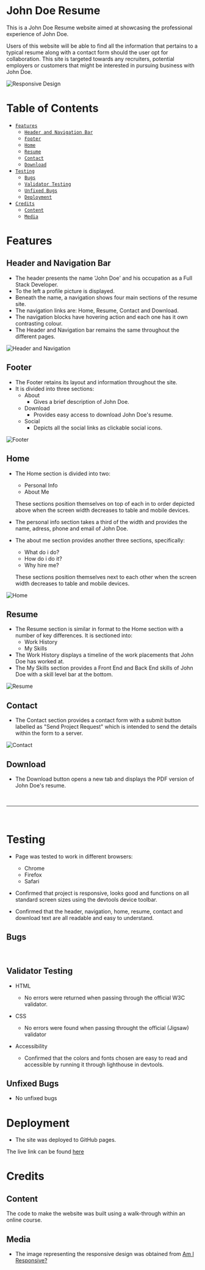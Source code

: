 # John Doe Resume

This is a John Doe Resume website aimed at showcasing the professional experience of John Doe.

Users of this website will be able to find all the information that pertains to a typical resume along with a contact form should the user opt for collaboration. This site is targeted towards any recruiters, potential employers or customers that might be interested in pursuing business with John Doe.

 ![Responsive Design](/assets/images/responsive.png)

# Table of Contents
- [`Features`](#features-a-id"features-link"a)
    - [`Header and Navigation Bar`](#header-and-navigation-bar-a-id"header-navigation-link"a)
    - [`Footer`](#footer-a-id"footer-link"a)
    - [`Home`](#home-a-id"home-link"a)
    - [`Resume`](#resume-a-id"resume-link"a)
    - [`Contact`](#contact-a-id"contact-link"a)
    - [`Download`](#download-a-id"download-link"a)
- [`Testing`](#testing-a-id"testing-link"a)
    - [`Bugs`](#bugs-a-id"bugs-link"a)
    - [`Validator Testing`](#validator-testing-a-id"validator-link"a)
    - [`Unfixed Bugs`](#unfixed-bugs-a-id"unfixed-bugs-links"a)
    - [`Deployment`](#deployment-a-id"deployment-link"a)
- [`Credits`](#credits-a-id"credits-link"a)
    - [`Content`](#content-a-id"content-link"a)
    - [`Media`](#media-a-id"media-link"a)

# Features <a id="features-link"></a>

## Header and Navigation Bar <a id="header-navigation-link"></a>
- The header presents the name 'John Doe' and his occupation as a Full Stack Developer.
- To the left a profile picture is displayed.
- Beneath the name, a navigation shows four main sections of the resume site.
- The navigation links are: Home, Resume, Contact and Download.
- The navigation blocks have hovering action and each one has it own contrasting colour.
- The Header and Navigation bar remains the same throughout the different pages.

 ![Header and Navigation](/assets/images/header_navigation.png)

## Footer <a id="footer-link"></a>
- The Footer retains its layout and information throughout the site.
- It is divided into three sections:
    - About
        - Gives a brief description of John Doe.
    - Download
        - Provides easy access to download John Doe's resume.
    - Social
        - Depicts all the social links as clickable social icons.

 ![Footer](/assets/images/footer.png)

## Home <a id="home-link"></a>
- The Home section is divided into two:
    - Personal Info
    - About Me

    These sections position themselves on top of each in to order depicted above when the screen width decreases to table and mobile devices.
- The personal info section takes a third of the width and provides the name, adress, phone and email of John Doe.
- The about me section provides another three sections, specifically:
    - What do i do?
    - How do i do it?
    - Why hire me?

    These sections position themselves next to each other when the screen width decreases to table and mobile devices.

 ![Home](/assets/images/home.png)

 ## Resume <a id="resume-link"></a>
- The Resume section is similar in format to the Home section with a number of key differences. It is sectioned into:
    - Work History
    - My Skills
- The Work History displays a timeline of the work placements that John Doe has worked at.
- The My Skills section provides a Front End and Back End skills of John Doe with a skill level bar at the bottom.

 ![Resume](/assets/images/resume.png)

## Contact <a id="contact-link"></a>
- The Contact section provides a contact form with a submit button labelled as "Send Project Request" which is intended to send the details within the form to a server.

 ![Contact](/assets/images/contact.png)

## Download <a id="download-link"></a>
- The Download button opens a new tab and displays the PDF version of John Doe's resume.

<br>

------

<br>

# Testing <a id="testing-link"></a>

 - Page was tested to work in different browsers: 
    - Chrome
    - Firefox
    - Safari

- Confirmed that project is responsive, looks good and functions on all standard screen sizes using the devtools device toolbar.

- Confirmed that the header, navigation, home, resume, contact and download text are all readable and easy to understand.

## Bugs <a id="bugs-link"></a>

<br>

## Validator Testing <a id="validator-link"></a>

- HTML
    - No errors were returned when passing through the official W3C validator.

- CSS
    - No errors were found when passing throught the official (Jigsaw) validator

- Accessibility
    - Confirmed that the colors and fonts chosen are easy to read and accessible by running it through lighthouse in devtools.

## Unfixed Bugs <a id="unfixed-bugs-links"></a>

- No unfixed bugs

# Deployment <a id="deployment-link"></a>

- The site was deployed to GitHub pages.

The live link can be found [here]()

# Credits <a id="credits-link"></a>

## Content <a id="content-link"></a>

The code to make the website was built using a walk-through within an online course.

## Media <a id="media-link"></a>

- The image representing the responsive design was obtained from [Am I Responsive?](https://ui.dev/amiresponsive)
